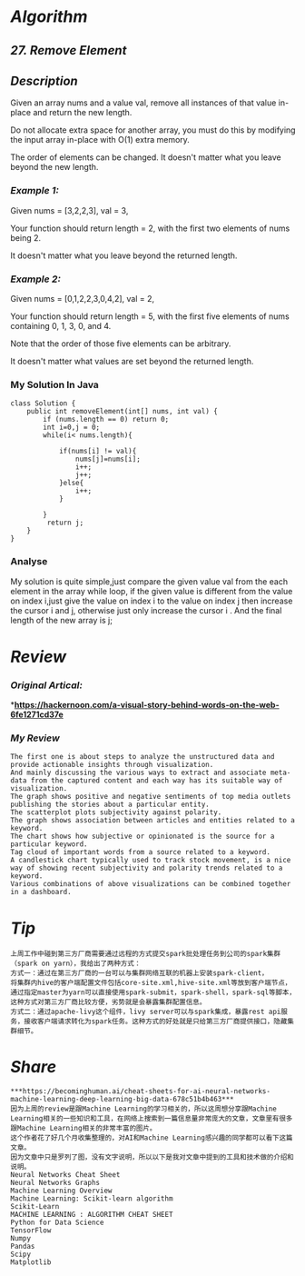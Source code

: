 # ***Algorithm***
## ***27. Remove Element***
## ***Description***
Given an array nums and a value val, remove all instances of that value in-place and return the new length.

Do not allocate extra space for another array, you must do this by modifying the input array in-place with O(1) extra memory.

The order of elements can be changed. It doesn't matter what you leave beyond the new length.

### ***Example 1:***

Given nums = [3,2,2,3], val = 3,

Your function should return length = 2, with the first two elements of nums being 2.

It doesn't matter what you leave beyond the returned length.
### ***Example 2:***

Given nums = [0,1,2,2,3,0,4,2], val = 2,

Your function should return length = 5, with the first five elements of nums containing 0, 1, 3, 0, and 4.

Note that the order of those five elements can be arbitrary.

It doesn't matter what values are set beyond the returned length.
### My Solution In Java
```
class Solution {
    public int removeElement(int[] nums, int val) {
        if (nums.length == 0) return 0;
        int i=0,j = 0;
        while(i< nums.length){
        
            if(nums[i] != val){
                nums[j]=nums[i];
                i++;
                j++;
            }else{
                i++;
            }
            
        }
         return j;
    }
}
```
### Analyse
My  solution is quite simple,just compare the given value val from the each element in the array while loop,
if the given value is different from the value on index i,just give the value on index i to the value on index j then increase the cursor i and j,
otherwise just only increase the cursor i .
And the final length of the new array is j;
# ***Review***
### ***Original Artical:***

***https://hackernoon.com/a-visual-story-behind-words-on-the-web-6fe1271cd37e**
### ***My Review***
```
The first one is about steps to analyze the unstructured data and provide actionable insights through visualization.
And mainly discussing the various ways to extract and associate meta-data from the captured content and each way has its suitable way of visualization.
The graph shows positive and negative sentiments of top media outlets publishing the stories about a particular entity. 
The scatterplot plots subjectivity against polarity.
The graph shows association between articles and entities related to a keyword.
The chart shows how subjective or opinionated is the source for a particular keyword.
Tag cloud of important words from a source related to a keyword.
A candlestick chart typically used to track stock movement, is a nice way of showing recent subjectivity and polarity trends related to a keyword. 
Various combinations of above visualizations can be combined together in a dashboard.

```

# ***Tip***
```
上周工作中碰到第三方厂商需要通过远程的方式提交spark批处理任务到公司的spark集群（spark on yarn），我给出了两种方式：
方式一：通过在第三方厂商的一台可以与集群网络互联的机器上安装spark-client，
将集群内hive的客户端配置文件包括core-site.xml,hive-site.xml等放到客户端节点，
通过指定master为yarn可以直接使用spark-submit，spark-shell，spark-sql等脚本，这种方式对第三方厂商比较方便，劣势就是会暴露集群配置信息。
方式二：通过apache-livy这个组件，livy server可以与spark集成，暴露rest api服务，接收客户端请求转化为spark任务。这种方式的好处就是只给第三方厂商提供接口，隐藏集群细节。
```
# ***Share***
```
***https://becominghuman.ai/cheat-sheets-for-ai-neural-networks-machine-learning-deep-learning-big-data-678c51b4b463***
因为上周的review是跟Machine Learning的学习相关的，所以这周想分享跟Machine Learning相关的一些知识和工具，在网络上搜索到一篇信息量非常庞大的文章，文章里有很多跟Machine Learning相关的非常丰富的图片。
这个作者花了好几个月收集整理的，对AI和Machine Learning感兴趣的同学都可以看下这篇文章。
因为文章中只是罗列了图，没有文字说明，所以以下是我对文章中提到的工具和技术做的介绍和说明。
Neural Networks Cheat Sheet
Neural Networks Graphs
Machine Learning Overview
Machine Learning: Scikit-learn algorithm
Scikit-Learn
MACHINE LEARNING : ALGORITHM CHEAT SHEET
Python for Data Science
TensorFlow
Numpy
Pandas
Scipy
Matplotlib
```


